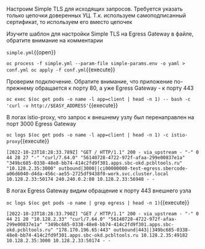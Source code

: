 Настроим Simple TLS для исходящих запросов. Требуется указать только цепочки доверенных УЦ. Т.к.
используем самоподписанный сертификат, то используем его вместо цепочек

Изучите шаблон для настройки Simple TLS на Egress Gateway в файле, обратите внимание на комментарии

`simple.yml`{{open}}

`oc process -f simple.yml --param-file simple-params.env -o yaml > conf.yml
oc apply -f conf.yml`{{execute}}

Проверим подключение. Обратите внимание, что приложение по-прежнему обращается к порту 80, а уже Egress Gateway - к
порту 443

`oc exec $(oc get pods -o name -l app=client | head -n 1) -- bash -c 'curl -v http://$EASY_ADDRESS'`{{execute}}

В логах istio-proxy, что запрос к внешнему узлу был перенаправлен на порт 3000 Egress Gateway

`oc logs $(oc get pods -o name -l app=client | head -n 1) -c istio-proxy`{{execute}}

`[2022-10-23T18:28:33.789Z] "GET / HTTP/1.1" 200 - via_upstream - "-" 0 44 28 27 "-" "curl/7.64.0" "56140728-4722-972f-afaa-299e00837e1a" "349bc685-0338-48e8-bb74-414c2fd9f301.apps.sbc-okd.pcbltools.ru" "10.128.2.35:3000" outbound|3000||ci00000000-test-egress.sbercode-a06d6040-d4da-456c-ae55-2725df9438f0-work.svc.cluster.local 10.128.2.33:50174 240.240.0.2:80 10.128.2.33:56948 - -`

В логах Egress Gateway видим обращение к порту 443 внешнего узла

`oc logs $(oc get pods -o name | grep egress | head -n 1)`{{execute}}

`[2022-10-23T18:28:33.790Z] "GET / HTTP/1.1" 200 - via_upstream - "-" 0 44 21 20 "10.128.2.33" "curl/7.64.0" "56140728-4722-972f-afaa-299e00837e1a" "349bc685-0338-48e8-bb74-414c2fd9f301.apps.sbc-okd.pcbltools.ru" "178.170.196.65:443" outbound|443||349bc685-0338-48e8-bb74-414c2fd9f301.apps.sbc-okd.pcbltools.ru 10.128.2.35:49182 10.128.2.35:3000 10.128.2.33:50174 - -`